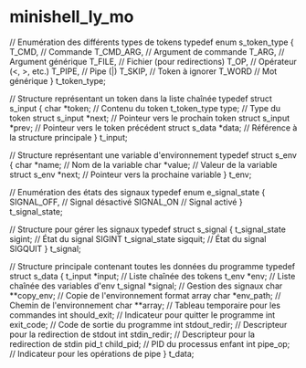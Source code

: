 # minishell_ly_mo
// Enumération des différents types de tokens
typedef enum s_token_type
{
	T_CMD,          // Commande
	T_CMD_ARG,      // Argument de commande
	T_ARG,          // Argument générique
	T_FILE,         // Fichier (pour redirections)
	T_OP,           // Opérateur (<, >, etc.)
	T_PIPE,         // Pipe (|)
	T_SKIP,         // Token à ignorer
	T_WORD          // Mot générique
}					t_token_type;

// Structure représentant un token dans la liste chaînée
typedef struct s_input
{
	char			*token;         // Contenu du token
	t_token_type	type;           // Type du token
	struct s_input	*next;          // Pointeur vers le prochain token
	struct s_input	*prev;          // Pointeur vers le token précédent
	struct s_data	*data;          // Référence à la structure principale
}					t_input;

// Structure représentant une variable d'environnement
typedef struct s_env
{
	char 			*name;          // Nom de la variable
	char			*value;         // Valeur de la variable
	struct s_env 	*next;          // Pointeur vers la prochaine variable
}					t_env;

// Enumération des états des signaux
typedef enum e_signal_state
{
	SIGNAL_OFF,     // Signal désactivé
	SIGNAL_ON       // Signal activé
}					t_signal_state;

// Structure pour gérer les signaux
typedef struct s_signal
{
	t_signal_state	sigint;         // État du signal SIGINT
	t_signal_state	sigquit;        // État du signal SIGQUIT
}					t_signal;

// Structure principale contenant toutes les données du programme
typedef struct s_data
{
	t_input			*input;         // Liste chaînée des tokens
	t_env			*env;           // Liste chaînée des variables d'env
	t_signal		*signal;        // Gestion des signaux
	char			**copy_env;     // Copie de l'environnement format array
	char			*env_path;      // Chemin de l'environnement
	char			**array;        // Tableau temporaire pour les commandes
	int				should_exit;    // Indicateur pour quitter le programme
	int				exit_code;      // Code de sortie du programme
	int				stdout_redir;   // Descripteur pour la redirection de stdout
	int				stdin_redir;    // Descripteur pour la redirection de stdin
	pid_t			child_pid;      // PID du processus enfant
	int				pipe_op;        // Indicateur pour les opérations de pipe
}					t_data;
